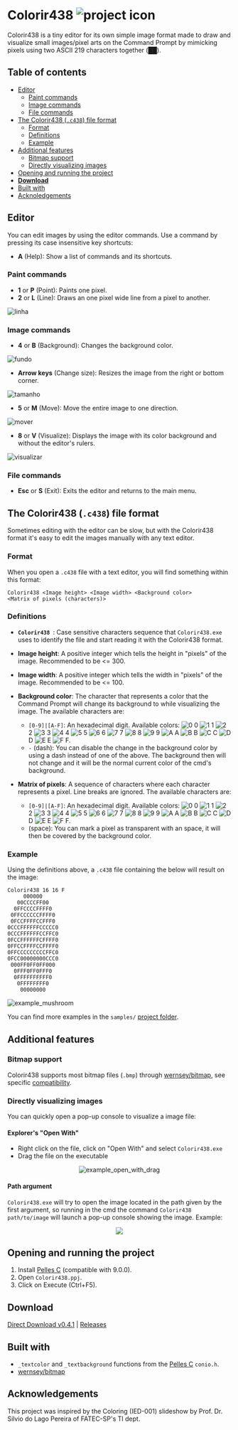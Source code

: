 # Colorir438 ![project icon](res/48x48.ico)
Colorir438 is a tiny editor for its own simple image format made to draw and visualize small images/pixel arts on the Command Prompt
by mimicking pixels using two ASCII 219 characters together (██).

## Table of contents
- [Editor](#editor)
  - [Paint commands](#paint-commands)
  - [Image commands](#image-commands)
  - [File commands](#file-commands)
- [The Colorir438 (``.c438``) file format](#the-colorir438-c438-file-format)
  - [Format](#format)
  - [Definitions](#definitions)
  - [Example](#example)
- [Additional features](#additional-features)
  - [Bitmap support](#bitmap-support)
  - [Directly visualizing images](#directly-visualizing-images)
- [Opening and running the project](#opening-and-running-the-project)
- [**Download**](#download)
- [Built with](#built-with)
- [Acknoledgements](#acknowledgements)

## Editor
You can edit images by using the editor commands. Use a command by pressing its case insensitive key shortcuts:
- **A** (Help): Show a list of commands and its shortcuts.
### Paint commands
- **1** or **P** (Point): Paints one pixel.
- **2** or **L** (Line): Draws an one pixel wide line from a pixel to another.

![linha](https://user-images.githubusercontent.com/44736064/62830763-60a9e880-bbea-11e9-8b70-7a5cf4a38d7f.gif)

### Image commands
- **4** or **B** (Background): Changes the background color.

![fundo](https://user-images.githubusercontent.com/44736064/62830761-5e478e80-bbea-11e9-84d1-7c44976a6944.gif)

- **Arrow keys** (Change size): Resizes the image from the right or bottom corner.

![tamanho](https://user-images.githubusercontent.com/44736064/62830765-630c4280-bbea-11e9-8b46-171a16c2bac1.gif)

- **5** or **M** (Move): Move the entire image to one direction.

![mover](https://user-images.githubusercontent.com/44736064/62830764-6273ac00-bbea-11e9-9e7c-7020a93b95d1.gif)

- **8** or **V** (Visualize): Displays the image with its color background and without the editor's rulers.

![visualizar](https://user-images.githubusercontent.com/44736064/62830766-656e9c80-bbea-11e9-9932-2f4285c2d185.gif)

### File commands
- **Esc** or **S** (Exit): Exits the editor and returns to the main menu.

## The Colorir438 (``.c438``) file format
Sometimes editing with the editor can be slow, but with the Colorir438 format it's easy to edit the images manually with any text editor.

### Format
When you open a ``.c438`` file with a text editor, you will find something within this format:
```
Colorir438 <Image height> <Image width> <Background color>
<Matrix of pixels (characters)>
```
### Definitions
- **``Colorir438 ``**: Case sensitive characters sequence that ``Colorir438.exe`` uses to identify the file 
and start reading it with the Colorir438 format.
- **Image height**: A positive integer which tells the height in "pixels" of the image. Recommended to be <= 300.
- **Image width**: A positive integer which tells the width in "pixels" of the image. Recommended to be <= 100.
- **Background color**: The character that represents a color that the Command Prompt will change its background to while visualizing the image. The available characters are:
  - ``[0-9]|[A-F]``: An hexadecimal digit.
  Available colors: 
  ![0](https://placehold.it/10/000000/?text=+) 0 
  ![1](https://placehold.it/10/0000ff/?text=+) 1 
  ![2](https://placehold.it/10/008000/?text=+) 2 
  ![3](https://placehold.it/10/008080/?text=+) 3 
  ![4](https://placehold.it/10/800000/?text=+) 4 
  ![5](https://placehold.it/10/800080/?text=+) 5 
  ![6](https://placehold.it/10/808000/?text=+) 6 
  ![7](https://placehold.it/10/c0c0c0/?text=+) 7 
  ![8](https://placehold.it/10/808080/?text=+) 8 
  ![9](https://placehold.it/10/0000ff/?text=+) 9 
  ![A](https://placehold.it/10/00ff00/?text=+) A 
  ![B](https://placehold.it/10/00ffff/?text=+) B 
  ![C](https://placehold.it/10/ff0000/?text=+) C 
  ![D](https://placehold.it/10/ff00ff/?text=+) D 
  ![E](https://placehold.it/10/ffff00/?text=+) E 
  ![F](https://placehold.it/10/ffffff/?text=+) F.
  - ``-`` (dash): You can disable the change in the background color by using a dash instead of one of the above. 
  The background then will not change and it will be the normal current color of the cmd's background.

- **Matrix of pixels**: A sequence of characters where each character represents a pixel. Line breaks are ignored. 
 The available characters are: 
  - ``[0-9]|[A-F]``: An hexadecimal digit.
  Available colors: 
  ![0](https://placehold.it/10/000000/?text=+) 0 
  ![1](https://placehold.it/10/0000ff/?text=+) 1 
  ![2](https://placehold.it/10/008000/?text=+) 2 
  ![3](https://placehold.it/10/008080/?text=+) 3 
  ![4](https://placehold.it/10/800000/?text=+) 4 
  ![5](https://placehold.it/10/800080/?text=+) 5 
  ![6](https://placehold.it/10/808000/?text=+) 6 
  ![7](https://placehold.it/10/c0c0c0/?text=+) 7
  ![8](https://placehold.it/10/808080/?text=+) 8 
  ![9](https://placehold.it/10/0000ff/?text=+) 9 
  ![A](https://placehold.it/10/00ff00/?text=+) A 
  ![B](https://placehold.it/10/00ffff/?text=+) B 
  ![C](https://placehold.it/10/ff0000/?text=+) C 
  ![D](https://placehold.it/10/ff00ff/?text=+) D 
  ![E](https://placehold.it/10/ffff00/?text=+) E 
  ![F](https://placehold.it/10/ffffff/?text=+) F.
  - (space): You can mark a pixel as transparent with an space, it will then be covered by the background color. 
 ### Example
 Using the definitions above, a ``.c438`` file containing the below will result on the image:
```
Colorir438 16 16 F
     000000     
   00CCCCFF00   
  0FFCCCCFFFF0  
 0FFCCCCCCFFFF0 
 0FCCFFFFCCFFF0 
0CCCFFFFFFCCCCC0
0CCCFFFFFFCCFFC0
0FCCFFFFFFCFFFF0
0FFCCFFFFCCFFFF0
0FFCCCCCCCCCFFC0
0FCC00000000CCC0
 000FF0FF0FF000 
  0FFF0FF0FFF0  
  0FFFFFFFFFF0  
   0FFFFFFFF0   
    00000000    
```
![example_mushroom](https://user-images.githubusercontent.com/44736064/62418620-e1457380-b643-11e9-8f76-51228e9c8687.png)

You can find more examples in the ``samples/`` [project folder](https://github.com/g-otn/Colorir438/tree/master/samples).

## Additional features

### Bitmap support
Colorir438 supports most bitmap files (``.bmp``) through [wernsey/bitmap](https://github.com/wernsey/bitmap), see specific [compatibility](https://github.com/wernsey/bitmap#bitmap-api).

### Directly visualizing images
You can quickly open a pop-up console to visualize a image file:

#### Explorer's "Open With"
- Right click on the file, click on "Open With" and select ``Colorir438.exe``
- Drag the file on the executable

<p align="center">
  <img alt="example_open_with_drag" src="https://user-images.githubusercontent.com/44736064/63237145-29a18b80-c217-11e9-89d7-b1cea1f852e8.gif">
</p>


#### Path argument
``Colorir438.exe`` will try to open the image located in the path given by the first argument, 
so running in the cmd the command ``Colorir438 path/to/image`` will launch a pop-up console showing the image. Example:

<p align="center">
  <img src="https://user-images.githubusercontent.com/44736064/62417338-5a809e80-b623-11e9-8770-087b8ce7771d.gif">
</p>

## Opening and running the project
1. Install [Pelles C](https://www.pellesc.de/index.php?page=download) (compatible with 9.0.0).
2. Open ``Colorir438.ppj``.
3. Click on Execute (Ctrl+F5).

## Download
[Direct Download v0.4.1](https://github.com/g-otn/Colorir438/releases/download/v0.4.1/Colorir438-v0.4.1.zip) | [Releases](https://github.com/g-otn/Colorir438/releases/)

## Built with
- ``_textcolor`` and ``_textbackground`` functions from the [Pelles C](https://www.pellesc.de/index.php?page=overview) ``conio.h``.
- [wernsey/bitmap](https://github.com/wernsey/bitmap)

## Acknowledgements
This project was inspired by the Coloring (IED-001) slideshow by Prof. Dr. Silvio do Lago Pereira of FATEC-SP's TI dept.
